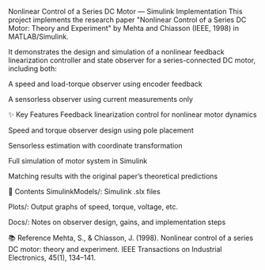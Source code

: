 Nonlinear Control of a Series DC Motor — Simulink Implementation
This project implements the research paper "Nonlinear Control of a Series DC Motor: Theory and Experiment" by Mehta and Chiasson (IEEE, 1998) in MATLAB/Simulink.

It demonstrates the design and simulation of a nonlinear feedback linearization controller and state observer for a series-connected DC motor, including both:

A speed and load-torque observer using encoder feedback

A sensorless observer using current measurements only

✨ Key Features
Feedback linearization control for nonlinear motor dynamics

Speed and torque observer design using pole placement

Sensorless estimation with coordinate transformation

Full simulation of motor system in Simulink

Matching results with the original paper’s theoretical predictions

📁 Contents
SimulinkModels/: Simulink .slx files

Plots/: Output graphs of speed, torque, voltage, etc.

Docs/: Notes on observer design, gains, and implementation steps

📚 Reference
Mehta, S., & Chiasson, J. (1998). Nonlinear control of a series DC motor: theory and experiment. IEEE Transactions on Industrial Electronics, 45(1), 134–141.
